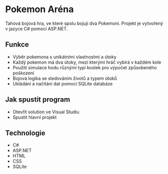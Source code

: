# Pokemon Aréna
Tahová bojová hra, ve které spolu bojují dva Pokemoni. Projekt je vytvořený v jazyce C# pomocí ASP.NET.

## Funkce
- Výběr pokemona s unikátními vlastnostmi a útoky
- Každý pokemon má dva útoky, mezi kterými hráč vybírá v každém kole
- Použití simulace hodu různými typi kostek pro výpočet způsobeného poškození
- Bojová logika se sledováním životů a typem útoků
- Ukládání a načítání dat pomocí SQLite databáze

## Jak spustit program
- Otevřít solution ve Visual Studiu
- Spustit hlavní projekt

## Technologie
- C#
- ASP.NET
- HTML
- CSS
- SQLite
